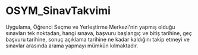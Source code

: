 # OSYM_SinavTakvimi
Uygulama, Öğrenci Seçme ve Yerleştirme Merkezi'nin yapmış olduğu sınavları tek noktadan, hangi sınava, başvuru başlangıç ve bitiş tarihine, geç başvuru tarihine, sonuç açıklama tarihine ne kadar kaldığını takip etmeyi ve sınavlar arasında arama yapmayı mümkün kılmaktadır.
